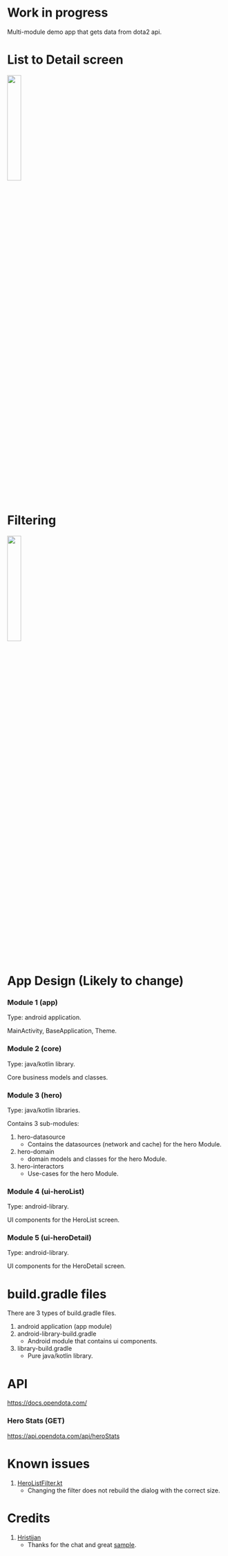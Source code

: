 # Work in progress
Multi-module demo app that gets data from dota2 api.

# List to Detail screen
<img src="https://github.com/mitchtabian/Dota-Info/blob/master/art/demo1.gif" width="25%">
<br>

# Filtering
<img src="https://github.com/mitchtabian/Dota-Info/blob/master/art/demo2.gif" width="25%">
<br>

# App Design (Likely to change)

### Module 1 (app)
Type: android application.

MainActivity, BaseApplication, Theme.

### Module 2 (core)
Type: java/kotlin library.

Core business models and classes.

### Module 3 (hero)
Type: java/kotlin libraries.

Contains 3 sub-modules:
1. hero-datasource
    - Contains the datasources (network and cache) for the hero Module.
1. hero-domain
    - domain models and classes for the hero Module.
1. hero-interactors
    - Use-cases for the hero Module.

### Module 4 (ui-heroList)
Type: android-library.

UI components for the HeroList screen.

### Module 5 (ui-heroDetail)
Type: android-library.

UI components for the HeroDetail screen.


# build.gradle files
There are 3 types of build.gradle files.
1. android application (app module)
1. android-library-build.gradle
    - Android module that contains ui components.
1. library-build.gradle
    - Pure java/kotlin library.


# API
https://docs.opendota.com/

### Hero Stats (GET)
https://api.opendota.com/api/heroStats

# Known issues
1. [HeroListFilter.kt](ui-heroList/src/main/java/com/codingwithmitch/ui_herolist/components/HeroListFilter.kt)
    - Changing the filter does not rebuild the dialog with the correct size.


# Credits
1. [Hristijan](https://twitter.com/funky_muse)
    - Thanks for the chat and great [sample](https://github.com/FunkyMuse/Aurora).

















